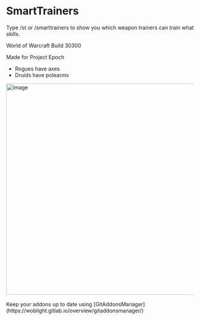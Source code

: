 # SmartTrainers
Type /st or /smarttrainers to show you which weapon trainers can train what skills.

World of Warcraft Build 30300

Made for Project Epoch
* Rogues have axes
* Druids have polearms

<img width="809" height="565" alt="image" src="https://github.com/user-attachments/assets/eb24770d-6b3a-4f66-b227-5e728f5380d2" />
<br><br>
Keep your addons up to date using [GitAddonsManager](https://woblight.gitlab.io/overview/gitaddonsmanager/)
